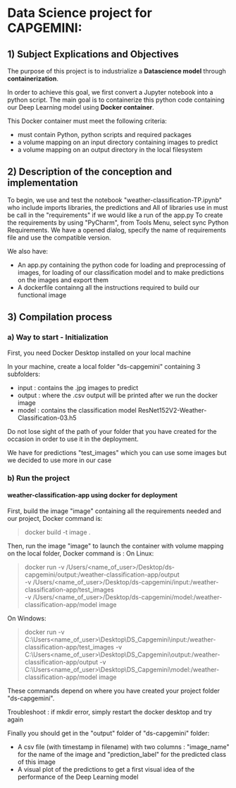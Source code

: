 # Data Science project for CAPGEMINI:
## 1) Subject Explications and Objectives

The purpose of this project is to industrialize a **Datascience model** through **containerization**.

In order to achieve this goal, we  first convert a Jupyter notebook into a python script. The main goal is to containerize this python code containing our Deep Learning model using **Docker container**.

This Docker container must meet the following criteria:
- must contain Python, python scripts and required packages
- a volume mapping on an input directory containing images to predict
- a volume mapping on an output directory in the local filesystem

## 2) Description of the conception and implementation

To begin, we use and test the notebook "weather-classification-TP.ipynb" who include imports libraries, the predictions and 
All of libraries use in  must be call in the "requirements" if we would like a run of the app.py
To create the requirements by using "PyCharm", from Tools Menu, select sync Python Requirements. We have a opened dialog, specify the name of requirements file and use the compatible version.

We also have:
- An app.py containing the python code for loading and preprocessing of images, for loading of our classification model and to make predictions on the images and export them
- A dockerfile containng all the instructions required to build our functional image



## 3) Compilation process
### a) Way to start - Initialization

First, you need Docker Desktop installed on your local machine

In your machine, create a local folder "ds-capgemini" containing 3 subfolders:
- input : contains the .jpg images to predict
- output : where the .csv output will be printed after we run the docker image
- model : contains the classification model ResNet152V2-Weather-Classification-03.h5

Do not lose sight of the path of your folder that you have created for the occasion in order to use it in the deployment. 

We have for predictions "test_images" which you can use some images but we decided to use more in our case

### b) Run the project
#### weather-classification-app using docker for deployment
First, build the image "image" containing all the requirements needed and our project, Docker command is:
> docker build -t image .

Then, run the image "image" to launch the container with volume mapping on the local folder, Docker command is :
On Linux:
> docker run -v /Users/<name_of_user>/Desktop/ds-capgemini/output:/weather-classification-app/output \
> -v /Users/<name_of_user>/Desktop/ds-capgemini/input:/weather-classification-app/test_images \
> -v /Users/<name_of_user>/Desktop/ds-capgemini/model:/weather-classification-app/model image

On Windows:
> docker run -v C:\Users\<name_of_user>\Desktop\DS_Capgemini\input:/weather-classification-app/test_images -v C:\Users\<name_of_user>\Desktop\DS_Capgemini\output:/weather-classification-app/output -v C:\Users\<name_of_user>\Desktop\DS_Capgemini\model:/weather-classification-app/model image

These commands depend on where you have created your project folder "ds-capgemini". 

Troubleshoot : if mkdir error, simply restart the docker desktop and try again

Finally you should get in the "output" folder of "ds-capgemini" folder:
- A csv file (with timestamp in filename) with two columns : "image_name" for the name of the image and "prediction_label" for the predicted class of this image
- A visual plot of the predictions to get a first visual idea of the performance of the Deep Learning model

